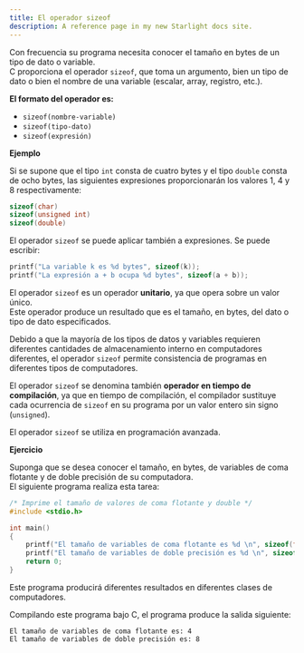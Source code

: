 ```yaml
---
title: El operador sizeof
description: A reference page in my new Starlight docs site.
---
```


Con frecuencia su programa necesita conocer el tamaño en bytes de un tipo de dato o variable.  
C proporciona el operador `sizeof`, que toma un argumento, bien un tipo de dato o bien el nombre de una variable (escalar, array, registro, etc.).

**El formato del operador es:**

- `sizeof(nombre-variable)`
- `sizeof(tipo-dato)`
- `sizeof(expresión)`

**Ejemplo**

Si se supone que el tipo `int` consta de cuatro bytes y el tipo `double` consta de ocho bytes, las siguientes expresiones proporcionarán los valores 1, 4 y 8 respectivamente:

```c
sizeof(char)
sizeof(unsigned int)
sizeof(double)
```

El operador `sizeof` se puede aplicar también a expresiones. Se puede escribir:

```c
printf("La variable k es %d bytes", sizeof(k));
printf("La expresión a + b ocupa %d bytes", sizeof(a + b));
```

El operador `sizeof` es un operador **unitario**, ya que opera sobre un valor único.  
Este operador produce un resultado que es el tamaño, en bytes, del dato o tipo de dato especificados.

Debido a que la mayoría de los tipos de datos y variables requieren diferentes cantidades de almacenamiento interno en computadores diferentes, el operador `sizeof` permite consistencia de programas en diferentes tipos de computadores.

El operador `sizeof` se denomina también **operador en tiempo de compilación**, ya que en tiempo de compilación, el compilador sustituye cada ocurrencia de `sizeof` en su programa por un valor entero sin signo (`unsigned`).

El operador `sizeof` se utiliza en programación avanzada.

**Ejercicio**

Suponga que se desea conocer el tamaño, en bytes, de variables de coma flotante y de doble precisión de su computadora.  
El siguiente programa realiza esta tarea:

```c
/* Imprime el tamaño de valores de coma flotante y double */
#include <stdio.h>

int main()
{
    printf("El tamaño de variables de coma flotante es %d \n", sizeof(float));
    printf("El tamaño de variables de doble precisión es %d \n", sizeof(double));
    return 0;
}
```

Este programa producirá diferentes resultados en diferentes clases de computadores.

Compilando este programa bajo C, el programa produce la salida siguiente:

```
El tamaño de variables de coma flotante es: 4  
El tamaño de variables de doble precisión es: 8
```
